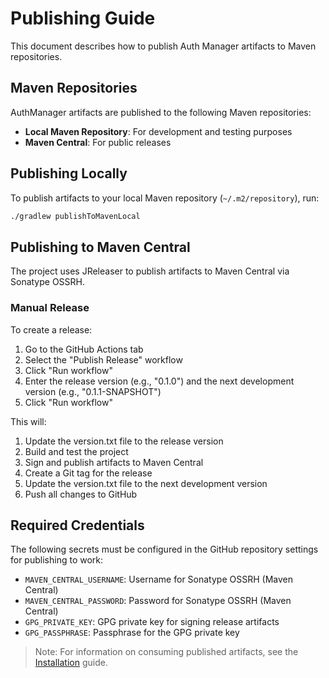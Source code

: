 <!--
Copyright (C) 2025 Dremio Corporation

Licensed under the Apache License, Version 2.0 (the "License");
you may not use this file except in compliance with the License.
You may obtain a copy of the License at

    http://www.apache.org/licenses/LICENSE-2.0

Unless required by applicable law or agreed to in writing, software
distributed under the License is distributed on an "AS IS" BASIS,
WITHOUT WARRANTIES OR CONDITIONS OF ANY KIND, either express or implied.
See the License for the specific language governing permissions and
limitations under the License.
-->
# Publishing Guide

This document describes how to publish Auth Manager artifacts to Maven repositories.

## Maven Repositories

AuthManager artifacts are published to the following Maven repositories:

- **Local Maven Repository**: For development and testing purposes
- **Maven Central**: For public releases

## Publishing Locally

To publish artifacts to your local Maven repository (`~/.m2/repository`), run:

```bash
./gradlew publishToMavenLocal
```

## Publishing to Maven Central

The project uses JReleaser to publish artifacts to Maven Central via Sonatype OSSRH.

### Manual Release

To create a release:

1. Go to the GitHub Actions tab
2. Select the "Publish Release" workflow
3. Click "Run workflow"
4. Enter the release version (e.g., "0.1.0") and the next development version (e.g., "0.1.1-SNAPSHOT")
5. Click "Run workflow"

This will:
1. Update the version.txt file to the release version
2. Build and test the project
3. Sign and publish artifacts to Maven Central
4. Create a Git tag for the release
5. Update the version.txt file to the next development version
6. Push all changes to GitHub

## Required Credentials

The following secrets must be configured in the GitHub repository settings for publishing to work:

- `MAVEN_CENTRAL_USERNAME`: Username for Sonatype OSSRH (Maven Central)
- `MAVEN_CENTRAL_PASSWORD`: Password for Sonatype OSSRH (Maven Central)
- `GPG_PRIVATE_KEY`: GPG private key for signing release artifacts
- `GPG_PASSPHRASE`: Passphrase for the GPG private key

> Note: For information on consuming published artifacts, see the [Installation](./installation.md#maven-artifacts) guide.